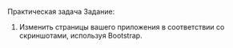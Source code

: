 Практическая задача
Задание:
1. Изменить страницы вашего приложения в соответствии со скриншотами, используя Bootstrap.
